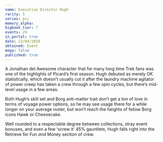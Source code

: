```yaml
---
name: Executive Director Hugh
rarity: 5
series: pic
memory_alpha:
bigbook_tier: 7
events: 29
in_portal: true
date: 23/04/2020
obtained: Event
mega: false
published: true
---
```


A Jonathan del Awesome character that for many long time Trek fans was one of the highlights of Picard’s first season. Hugh debuted as merely OK statistically, which doesn’t usually cut it after the laundry machine agitator of power creep has taken a crew through a few spin cycles, but there’s mid-level usage in a few areas.

Both Hugh’s skill set and Borg anti-matter trait don’t get a ton of love in terms of voyage power options, so he may see usage there for a while longer on your average roster, but won’t reach the heights of fellow Borg icons Hawk or Cheesecake. 

Well rounded to a respectable degree between collections, stray event bonuses, and even a few ‘screw it’ 45% gauntlets, Hugh falls right into the Retrieve for Fun *and* Money section of crew.
